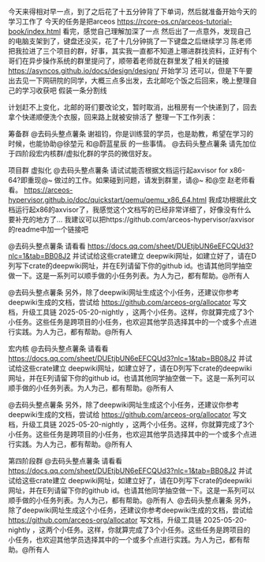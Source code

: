 今天来得相对早一点，到了之后花了十五分钟背了下单词，然后就准备开始今天的学习工作了
今天的任务是把arceos https://rcore-os.cn/arceos-tutorial-book/index.html 看完，感觉自己理解加深了一点
然后出了一点意外，发现自己的电脑支架到了，键盘还没买，花了十几分钟挑了一下键盘之后继续学习
陈老师把我拉进了三个项目的群，好事，其实我一直都不知道上哪进群找资料，正好有个哥们在异步操作系统的群里提问了，顺带着老师就在群里发了相关的链接 https://asyncos.github.io/docs/design/design/ 开始学习
还可以，但是下午要出去见一下网研院的同学，大概三点多出发，去北邮吃个饭之后回来，晚上整理自己的学习收获吧
假装一条分割线

计划赶不上变化，北邮的哥们要改论文，暂时取消，出租房有一个快递到了，回去拿个快递顺便洗个衣服，回来路上就被安排活了
整理一下工作列表：

筹备群
@去码头整点薯条 谢祖钧，你是训练营的学员，也是助教，希望在学习的时候，也能协助@徐堃元 和@蔚蓝星辰 的一些事情。
@去码头整点薯条 请先加位于四阶段宏内核群/虚拟化群的学员的微信好友。

项目群
虚拟化
@去码头整点薯条 请试试能否根据文档运行起axvisor for x86-64?即重现@~ 做过的工作。如果碰到问题，请发到群里，请@~ 和@空 赵老师看看。
https://arceos-hypervisor.github.io/doc/quickstart/qemu/qemu_x86_64.html 我成功根据此文档运行起x86的axvisor了，我感觉这个文档写的已经非常详细了，好像没有什么要补充的地方了...
我建议可以把https://github.com/arceos-hypervisor/axvisor的readme中加一个链接吧

@去码头整点薯条 请看看 https://docs.qq.com/sheet/DUEtjbUN6eEFCQUd3?nlc=1&tab=BB08J2 并试试给这些crate建立 deepwiki网址，如建立好了，请在D列写下crate的deepwiki网址，并在E列请留下你的github id。也请其他同学抽空做一下。这是一系列可以顺手做的小任务列表。为人为己，都有帮助。@所有人 

@去码头整点薯条 另外，除了deepwiki网址生成这个小任务，还建议你参考deepwiki生成的文档，尝试给 https://github.com/arceos-org/allocator 写文档，升级工具链 2025-05-20-nightly ，这两个小任务。这样，你就算完成了3个小任务。这些任务是跨项目的小任务，也欢迎其他学员选择其中的一个或多个点进行实践。为人为己，都有帮助。@所有人 

宏内核
@去码头整点薯条 请看看 https://docs.qq.com/sheet/DUEtjbUN6eEFCQUd3?nlc=1&tab=BB08J2 并试试给这些crate建立 deepwiki网址，如建立好了，请在D列写下crate的deepwiki网址，并在E列请留下你的github id。也请其他同学抽空做一下。这是一系列可以顺手做的小任务列表。为人为己，都有帮助。@所有人 

@去码头整点薯条 另外，除了deepwiki网址生成这个小任务，还建议你参考deepwiki生成的文档，尝试给 https://github.com/arceos-org/allocator 写文档，升级工具链 2025-05-20-nightly ，这两个小任务。这样，你就算完成了3个小任务。这些任务是跨项目的小任务，也欢迎其他学员选择其中的一个或多个点进行实践。为人为己，都有帮助。@所有人 

第四阶段群
@去码头整点薯条 请看看 https://docs.qq.com/sheet/DUEtjbUN6eEFCQUd3?nlc=1&tab=BB08J2 并试试给这些crate建立 deepwiki网址，如建立好了，请在D列写下crate的deepwiki网址，并在E列请留下你的github id。也请其他同学抽空做一下。这是一系列可以顺手做的小任务列表。为人为己，都有帮助。@所有人 
@去码头整点薯条 另外，除了deepwiki网址生成这个小任务，还建议你参考deepwiki生成的文档，尝试给 https://github.com/arceos-org/allocator 写文档，升级工具链 2025-05-20-nightly ，这两个小任务。这样，你就算完成了3个小任务。这些任务是跨项目的小任务，也欢迎其他学员选择其中的一个或多个点进行实践。为人为己，都有帮助。@所有人 